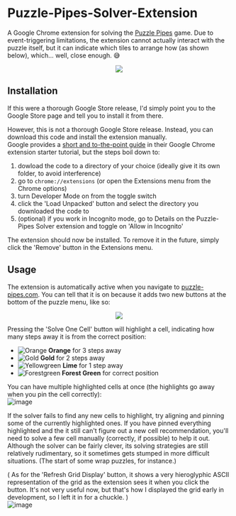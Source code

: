 # Puzzle-Pipes-Solver-Extension
A Google Chrome extension for solving the [Puzzle Pipes](puzzle-pipes.com) game.
Due to event-triggering limitations, the extension cannot actually interact with the puzzle itself, but it can indicate which tiles to arrange how (as shown below), which... well, close enough. 😅
<p align=center><img src=https://github.com/user-attachments/assets/3051f796-6d6b-4845-8921-182ed6eaa0e8></p>

## Installation
If this were a thorough Google Store release, I'd simply point you to the Google Store page and tell you to install it from there.

However, this is not a thorough Google Store release. Instead, you can download this code and install the extension manually.\
Google provides a [short and to-the-point guide](https://developer.chrome.com/docs/extensions/get-started/tutorial/hello-world#load-unpacked) in their Google Chrome extension starter tutorial, but the steps boil down to:
1. dowload the code to a directory of your choice (ideally give it its own folder, to avoid interference)
2. go to `chrome://extensions` (or open the Extensions menu from the Chrome options)
3. turn Developer Mode on from the toggle switch
4. click the 'Load Unpacked' button and select the directory you downloaded the code to
5. (optional) if you work in Incognito mode, go to Details on the Puzzle-Pipes Solver extension and toggle on 'Allow in Incognito'

The extension should now be installed. To remove it in the future, simply click the 'Remove' button in the Extensions menu.

## Usage
The extension is automatically active when you navigate to [puzzle-pipes.com](puzzle-pipes.com). You can tell that it is on because it adds two new buttons at the bottom of the puzzle menu, like so:
<p align=center><img src=https://github.com/user-attachments/assets/42f25466-ed9c-49e3-8ce9-882aabe01e4f></p>

Pressing the 'Solve One Cell' button will highlight a cell, indicating how many steps away it is from the correct position:
- ![Orange](https://placehold.co/12/orange/orange) **Orange** for 3 steps away
- ![Gold](https://placehold.co/12/gold/gold) **Gold** for 2 steps away
- ![Yellowgreen](https://placehold.co/12/yellowgreen/yellowgreen) **Lime** for 1 step away
- ![Forestgreen](https://placehold.co/12/forestgreen/forestgreen) **Forest Green** for correct position

You can have multiple highlighted cells at once (the highlights go away when you pin the cell correctly):\
![image](https://github.com/user-attachments/assets/347a12be-9c14-4cae-a69f-ffbdb43d7c68)

If the solver fails to find any new cells to highlight, try aligning and pinning some of the currently highlighted ones.
If you have pinned everything highlighted and the it still can't figure out a new cell recommendation, you'll need to solve a few cell manually (correctly, if possible) to help it out.
Although the solver can be fairly clever, its solving strategies are still relatively rudimentary, so it sometimes gets stumped in more difficult situations. (The start of some wrap puzzles, for instance.)

( As for the 'Refresh Grid Display' button, it shows a very hieroglyphic ASCII representation of the grid as the extension sees it when you click the button. It's not very useful now, but that's how I displayed the grid early in development, so I left it in for a chuckle. )\
![image](https://github.com/user-attachments/assets/50776e64-ea29-44ab-b735-96a5d84ae529)


